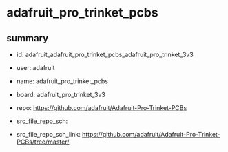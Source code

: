# adafruit_pro_trinket_pcbs
 
## summary 
* id: adafruit_adafruit_pro_trinket_pcbs_adafruit_pro_trinket_3v3
* user: adafruit
* name: adafruit_pro_trinket_pcbs
* board: adafruit_pro_trinket_3v3
* repo: https://github.com/adafruit/Adafruit-Pro-Trinket-PCBs



* src_file_repo_sch: 
* src_file_repo_sch_link: https://github.com/adafruit/Adafruit-Pro-Trinket-PCBs/tree/master/






